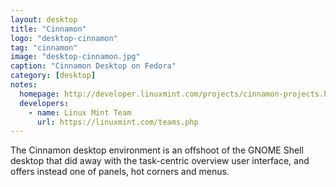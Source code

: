 ```yaml
---
layout: desktop
title: "Cinnamon"
logo: "desktop-cinnamon"
tag: "cinnamon"
image: "desktop-cinnamon.jpg"
caption: "Cinnamon Desktop on Fedora"
category: [desktop]
notes:
  homepage: http://developer.linuxmint.com/projects/cinnamon-projects.html
  developers:
    - name: Linux Mint Team
      url: https://linuxmint.com/teams.php
---
```


The Cinnamon desktop environment is an offshoot of the GNOME Shell desktop that did away with the task-centric overview user interface, and offers instead one of panels, hot corners and menus.